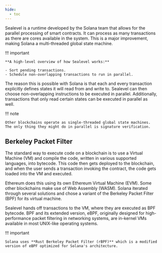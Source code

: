 ```yaml
---
hide:
  - toc
---
```


Sealevel is a runtime developed by the Solana team that allows for the parallel processing of smart contracts. It can process as many transactions as there are cores available in the system. This is a major improvement, making Solana a multi-threaded global state machine.

!!! important

    **A high-level overview of how Sealevel works:**

    - Sort pending transactions.
    - Schedule non-overlapping transactions to run in parallel.

The reason this is possible with Solana is that each and every transaction explicitly defines states it will read from and write to. Sealevel can then choose non-overlapping instructions to be executed in parallel. Additionally, transactions that only read certain states can be executed in parallel as well.

!!! note

    Other blockchains operate as single-threaded global state machines. The only thing they might do in parallel is signature verification.

<h2>Berkeley Packet Filter</h2>

The standard way to execute code on a blockchain is to use a Virtual Machine (VM) and compile the code, written in various supported languages, into bytecode. This code then gets deployed to the blockchain, and when the user sends a transaction invoking the contract, the code gets loaded into the VM and executed.

Ethereum does this using its own Ethereum Virtual Machine (EVM). Some other blockchains make use of Web Assembly (WASM). Solana iterated through several solutions and chose a variant of the Berkeley Packet Filter (BPF) for its virtual machine.

Sealevel hands off transactions to the VM, where they are executed as BPF bytecode. BPF and its extended version, eBPF, originally designed for high-performance packet filtering in networking systems, are in-kernel VMs available in most UNIX-like operating systems.

!!! important

    Solana uses **Rust Berkeley Packet Filter (rBPF)** which is a modified version of eBPF optimized for Solana's architecture.
